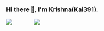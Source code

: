 ### Hi there 👋, I'm Krishna(Kai391).<br>
<img src="https://github-readme-stats.vercel.app/api?username=Kai391&show_icons=true&theme=highcontrast">&nbsp;&nbsp;&nbsp;&nbsp;&nbsp;&nbsp;&nbsp;&nbsp;&nbsp;&nbsp;&nbsp;&nbsp;&nbsp;&nbsp;&nbsp;<img src="https://github-readme-stats.vercel.app/api/top-langs/?username=Kai391&theme=merko">
